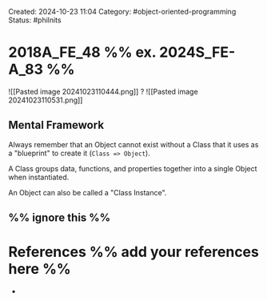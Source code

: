Created: 2024-10-23 11:04
Category: #object-oriented-programming 
Status: #philnits



# 2018A_FE_48 %% ex. 2024S_FE-A_83 %%

![[Pasted image 20241023110444.png]]
? 
![[Pasted image 20241023110531.png]]

## Mental Framework

Always remember that an Object cannot exist without a Class that it uses as a "blueprint" to create it (`Class => Object`).

A Class groups data, functions, and properties together into a single Object when instantiated.

An Object can also be called a "Class Instance".

%% ignore this %%
---









# References %% add your references here %%
- 